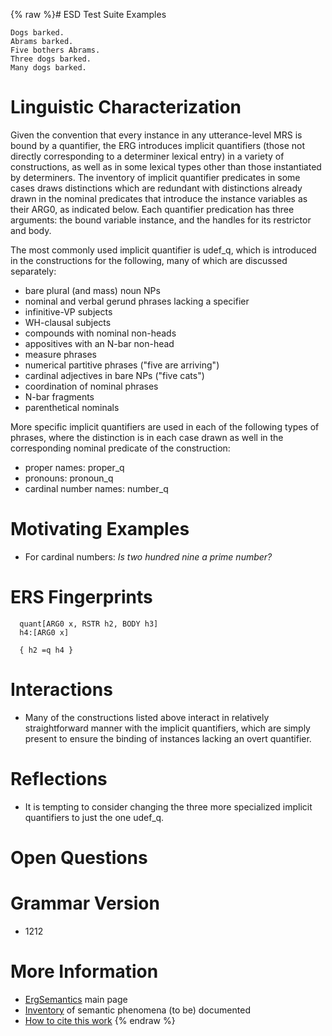 {% raw %}# ESD Test Suite Examples

    Dogs barked.
    Abrams barked.
    Five bothers Abrams.
    Three dogs barked.
    Many dogs barked.

# Linguistic Characterization

Given the convention that every instance in any utterance-level MRS is
bound by a quantifier, the ERG introduces implicit quantifiers (those
not directly corresponding to a determiner lexical entry) in a variety
of constructions, as well as in some lexical types other than those
instantiated by determiners. The inventory of implicit quantifier
predicates in some cases draws distinctions which are redundant with
distinctions already drawn in the nominal predicates that introduce the
instance variables as their ARG0, as indicated below. Each quantifier
predication has three arguments: the bound variable instance, and the
handles for its restrictor and body.

The most commonly used implicit quantifier is udef\_q, which is
introduced in the constructions for the following, many of which are
discussed separately:

- bare plural (and mass) noun NPs
- nominal and verbal gerund phrases lacking a specifier
- infinitive-VP subjects
- WH-clausal subjects
- compounds with nominal non-heads
- appositives with an N-bar non-head
- measure phrases
- numerical partitive phrases ("five are arriving")
- cardinal adjectives in bare NPs ("five cats")
- coordination of nominal phrases
- N-bar fragments
- parenthetical nominals

More specific implicit quantifiers are used in each of the following
types of phrases, where the distinction is in each case drawn as well in
the corresponding nominal predicate of the construction:

- proper names: proper\_q
- pronouns: pronoun\_q
- cardinal number names: number\_q

# Motivating Examples

- For cardinal numbers: *Is two hundred nine a prime number?*

# ERS Fingerprints

      quant[ARG0 x, RSTR h2, BODY h3]
      h4:[ARG0 x]
    
      { h2 =q h4 }

# Interactions

- Many of the constructions listed above interact in relatively
straightforward manner with the implicit quantifiers, which are
simply present to ensure the binding of instances lacking an overt
quantifier.

# Reflections

- It is tempting to consider changing the three more specialized
implicit quantifiers to just the one udef\_q.

# Open Questions

# Grammar Version

- 1212

# More Information

- [ErgSemantics](../ErgSemantics) main page
- [Inventory](../ErgSemantics_Inventory) of semantic phenomena (to be)
documented
- [How to cite this work](../ErgSemantics_HowToCite)
<update date omitted for speed>{% endraw %}